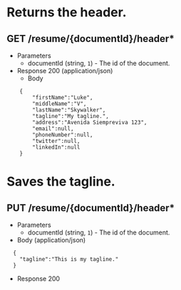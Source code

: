 # Returns the header.
## GET /resume/{documentId}/header*
+ Parameters
  + documentId (string, `1`) - The id of the document.
+ Response 200 (application/json)
  + Body

```
    {
    	"firstName":"Luke",
    	"middleName":"V",
    	"lastName":"Skywalker",
    	"tagline":"My tagline.",
    	"address":"Avenida Siempreviva 123",
    	"email":null,
    	"phoneNumber":null,
    	"twitter":null,
    	"linkedIn":null
    }
```

# Saves the tagline.
## PUT /resume/{documentId}/header*
+ Parameters
  + documentId (string, `1`) - The id of the document.
+ Body (application/json)

```
  {
    "tagline":"This is my tagline."
  }
```

+ Response 200
